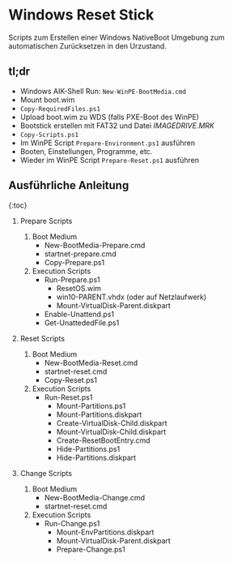 # Windows Reset Stick

Scripts zum Erstellen einer Windows NativeBoot Umgebung zum automatischen Zurücksetzen in den Urzustand.

## tl;dr

* Windows AIK-Shell Run: ``New-WinPE-BootMedia.cmd``
* Mount boot.wim
* ``Copy-RequiredFiles.ps1``
* Upload boot.wim zu WDS (falls PXE-Boot des WinPE)
* Bootstick erstellen mit FAT32 und Datei _IMAGEDRIVE.MRK_
* ``Copy-Scripts.ps1``
* Im WinPE Script ``Prepare-Environment.ps1`` ausführen
* Booten, Einstellungen, Programme, etc.
* Wieder im WinPE Script ``Prepare-Reset.ps1`` ausführen

## Ausführliche Anleitung

{:toc}


1. Prepare Scripts
    1. Boot Medium
        - New-BootMedia-Prepare.cmd
        - startnet-prepare.cmd
        - Copy-Prepare.ps1
    2. Execution Scripts
        - Run-Prepare.ps1
            - ResetOS.wim
            - win10-PARENT.vhdx (oder auf Netzlaufwerk)
            - Mount-VirtualDisk-Parent.diskpart
        - Enable-Unattend.ps1
        - Get-UnattededFile.ps1

2. Reset Scripts
    1. Boot Medium
        - New-BootMedia-Reset.cmd
        - startnet-reset.cmd
        - Copy-Reset.ps1
    2. Execution Scripts
        - Run-Reset.ps1
            - Mount-Partitions.ps1
            - Mount-Partitions.diskpart
            - Create-VirtualDisk-Child.diskpart
            - Mount-VirtualDisk-Child.diskpart
            - Create-ResetBootEntry.cmd
            - Hide-Partitions.ps1
            - Hide-Partitions.diskpart

3. Change Scripts
    1. Boot Medium
        - New-BootMedia-Change.cmd
        - startnet-reset.cmd
    2. Execution Scripts
        - Run-Change.ps1
            - Mount-EnvPartitions.diskpart
            - Mount-VirtualDisk-Parent.diskpart
            - Prepare-Change.ps1